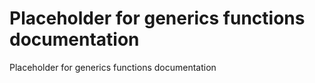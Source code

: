 # Placeholder for generics functions documentation

Placeholder for generics functions documentation
